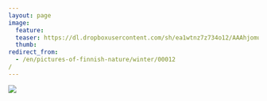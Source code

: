 ```yaml
---
layout: page
image:
  feature:
  teaser: https://dl.dropboxusercontent.com/sh/ea1wtnz7z734o12/AAAhjomuhPSkBXLWF1nQzabPa/luontokuvat/talvi/IMG30070-245px.jpg
  thumb:
redirect_from:
  - /en/pictures-of-finnish-nature/winter/00012/
---
```


[![](https://dl.dropboxusercontent.com/sh/ea1wtnz7z734o12/AABn21Rz8mr9rQJ1-QBzYEAca/luontokuvat/talvi/IMG30070-800px.jpg)](https://dl.dropboxusercontent.com/sh/ea1wtnz7z734o12/AADEwe3DUEoZnG44Svt_sENWa/luontokuvat/talvi/IMG30070.jpg)
